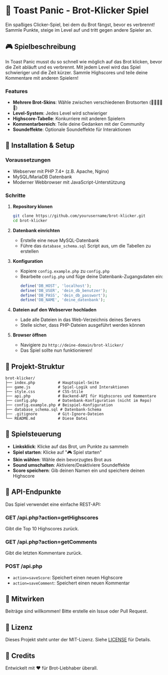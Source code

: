 # 🍞 Toast Panic - Brot-Klicker Spiel

Ein spaßiges Clicker-Spiel, bei dem du Brot fängst, bevor es verbrennt! Sammle Punkte, steige im Level auf und tritt gegen andere Spieler an.

## 🎮 Spielbeschreibung

In Toast Panic musst du so schnell wie möglich auf das Brot klicken, bevor die Zeit abläuft und es verbrennt. Mit jedem Level wird das Spiel schwieriger und die Zeit kürzer. Sammle Highscores und teile deine Kommentare mit anderen Spielern!

### Features
- **Mehrere Brot-Skins**: Wähle zwischen verschiedenen Brotsorten (🍞🥖🥐🥨🥯)
- **Level-System**: Jedes Level wird schwieriger
- **Highscore-Tabelle**: Konkurriere mit anderen Spielern
- **Kommentarbereich**: Teile deine Gedanken mit der Community
- **Soundeffekte**: Optionale Soundeffekte für Interaktionen

## 🚀 Installation & Setup

### Voraussetzungen
- Webserver mit PHP 7.4+ (z.B. Apache, Nginx)
- MySQL/MariaDB Datenbank
- Moderner Webbrowser mit JavaScript-Unterstützung

### Schritte

1. **Repository klonen**
   ```bash
   git clone https://github.com/yourusername/brot-klicker.git
   cd brot-klicker
   ```

2. **Datenbank einrichten**
   - Erstelle eine neue MySQL-Datenbank
   - Führe das `database_schema.sql` Script aus, um die Tabellen zu erstellen

3. **Konfiguration**
   - Kopiere `config.example.php` zu `config.php`
   - Bearbeite `config.php` und füge deine Datenbank-Zugangsdaten ein:
     ```php
     define('DB_HOST', 'localhost');
     define('DB_USER', 'dein_db_benutzer');
     define('DB_PASS', 'dein_db_passwort');
     define('DB_NAME', 'deine_datenbank');
     ```

4. **Dateien auf den Webserver hochladen**
   - Lade alle Dateien in das Web-Verzeichnis deines Servers
   - Stelle sicher, dass PHP-Dateien ausgeführt werden können

5. **Browser öffnen**
   - Navigiere zu `http://deine-domain/brot-klicker/`
   - Das Spiel sollte nun funktionieren!

## 📁 Projekt-Struktur

```
brot-klicker/
├── index.php          # Hauptspiel-Seite
├── game.js            # Spiel-Logik und Interaktionen
├── style.css          # CSS-Stile
├── api.php            # Backend-API für Highscores und Kommentare
├── config.php         # Datenbank-Konfiguration (nicht im Repo)
├── config.example.php # Beispiel-Konfiguration
├── database_schema.sql # Datenbank-Schema
├── .gitignore         # Git-Ignore-Dateien
└── README.md          # Diese Datei
```

## 🎯 Spielsteuerung

- **Linksklick**: Klicke auf das Brot, um Punkte zu sammeln
- **Spiel starten**: Klicke auf "🎮 Spiel starten"
- **Skin wählen**: Wähle dein bevorzugtes Brot aus
- **Sound umschalten**: Aktiviere/Deaktiviere Soundeffekte
- **Score speichern**: Gib deinen Namen ein und speichere deinen Highscore

## 🔧 API-Endpunkte

Das Spiel verwendet eine einfache REST-API:

### GET /api.php?action=getHighscores
Gibt die Top 10 Highscores zurück.

### GET /api.php?action=getComments
Gibt die letzten Kommentare zurück.

### POST /api.php
- `action=saveScore`: Speichert einen neuen Highscore
- `action=saveComment`: Speichert einen neuen Kommentar

## 🤝 Mitwirken

Beiträge sind willkommen! Bitte erstelle ein Issue oder Pull Request.

## 📄 Lizenz

Dieses Projekt steht unter der MIT-Lizenz. Siehe [LICENSE](LICENSE) für Details.

## 🎨 Credits

Entwickelt mit ❤️ für Brot-Liebhaber überall.